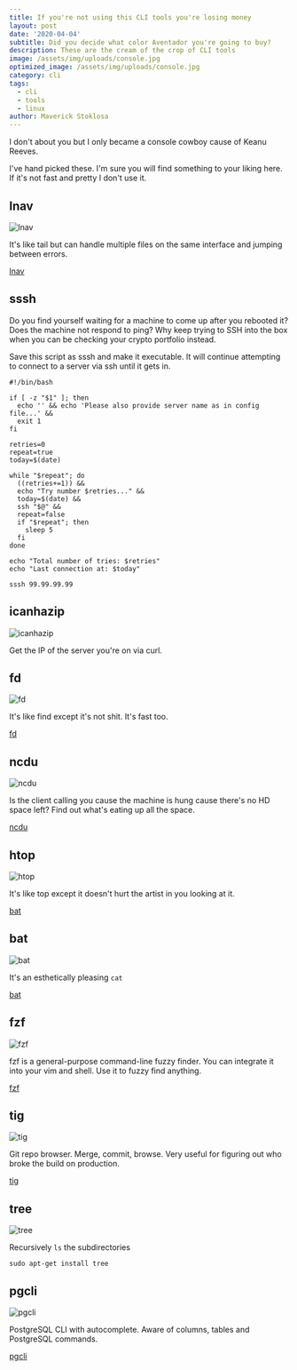 ```yaml
---
title: If you're not using this CLI tools you're losing money
layout: post
date: '2020-04-04'
subtitle: Did you decide what color Aventador you're going to buy?
description: These are the cream of the crop of CLI tools
image: /assets/img/uploads/console.jpg
optimized_image: /assets/img/uploads/console.jpg
category: cli
tags:
  - cli
  - tools
  - linux
author: Maverick Stoklosa
---
```


I don't about you but I only became a console cowboy cause of Keanu Reeves.

I've hand picked these. I'm sure you will find something to your liking here. If it's not fast and pretty I don't use it.

## lnav

![lnav](/assets/img/uploads/lnav.png)

It's like tail but can handle multiple files on the same interface and jumping between errors.

[lnav](http://lnav.org/)

## sssh

Do you find yourself waiting for a machine to come up after you rebooted it? Does the machine not respond to ping? Why keep trying to SSH into the box when you can be checking your crypto portfolio instead.

Save this script as sssh and make it executable. It will continue attempting to connect to a server via ssh until it gets in. 

```
#!/bin/bash

if [ -z "$1" ]; then
  echo '' && echo 'Please also provide server name as in config file...' &&
  exit 1
fi

retries=0
repeat=true
today=$(date)

while "$repeat"; do
  ((retries+=1)) &&
  echo "Try number $retries..." &&
  today=$(date) &&
  ssh "$@" &&
  repeat=false
  if "$repeat"; then
    sleep 5
  fi
done

echo "Total number of tries: $retries"
echo "Last connection at: $today"
```

```
sssh 99.99.99.99
```

## icanhazip

![icanhazip](/assets/img/uploads/icanhazip.png)

Get the IP of the server you're on via curl.

## fd

![fd](/assets/img/uploads/fd.png)

It's like find except it's not shit. It's fast too.

[fd](https://github.com/sharkdp/fd)

## ncdu

![ncdu](/assets/img/uploads/ncdu.png)

Is the client calling you cause the machine is hung cause there's no HD space left? Find out what's eating up all the space.

[ncdu](https://dev.yorhel.nl/ncdu)

## htop

![htop](/assets/img/uploads/htop.png)

It's like top except it doesn't hurt the artist in you looking at it.

[bat](https://hisham.hm/htop/)

## bat

![bat](/assets/img/uploads/bat.png)

It's an esthetically pleasing `cat`

[bat](https://github.com/sharkdp/bat)

## fzf

![fzf](/assets/img/uploads/fzf.png)

fzf is a general-purpose command-line fuzzy finder. You can integrate it into your vim and shell. Use it to fuzzy find anything.

[fzf](https://github.com/junegunn/fzf)

## tig

![tig](/assets/img/uploads/tig.png)

Git repo browser. Merge, commit, browse. Very useful for figuring out who broke the build on production.

[tig](https://jonas.github.io/tig/)

## tree

![tree](/assets/img/uploads/tree.jpg)

Recursively `ls` the subdirectories

`sudo apt-get install tree`

## pgcli

![pgcli](/assets/img/uploads/pgcli.png)

PostgreSQL CLI with autocomplete. Aware of columns, tables and PostgreSQL commands.

[pgcli](https://www.pgcli.com/)
